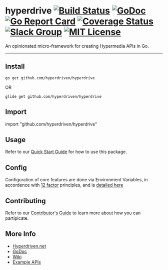 # hyperdrive [![Build Status](https://travis-ci.org/hyperdriven/hyperdrive.svg?branch=master)](https://travis-ci.org/hyperdriven/hyperdrive) [![GoDoc](https://godoc.org/github.com/hyperdriven/hyperdrive?status.svg)](https://godoc.org/github.com/hyperdriven/hyperdrive) [![Go Report Card](https://goreportcard.com/badge/github.com/hyperdriven/hyperdrive)](https://goreportcard.com/report/github.com/hyperdriven/hyperdrive) [![Coverage Status](https://coveralls.io/repos/github/hyperdriven/hyperdrive/badge.svg?branch=master)](https://coveralls.io/github/hyperdriven/hyperdrive?branch=master) [![Slack Group](https://slack.hyperdriven.net/badge.svg)](https://slack.hyperdriven.net/) [![MIT License](https://img.shields.io/badge/license-MIT-blue.svg)](https://github.com/hyperdriven/hyperdrive/blob/master/LICENSE) 

An opinionated micro-framework for creating Hypermedia APIs in Go.

---

## Install

    go get github.com/hyperdriven/hyperdrive

OR

    glide get github.com/hyperdriven/hyperdrive
                                    
## Import

  import "github.com/hyperdriven/hyperdrive"
                               
## Usage
  
Refer to our [Quick Start Guide](https://hyperdriven.net/quick-start/) for how to use this package.
                                                                    
## Config                                                           

Configuration of core features are done via Environment Variables, in accordence with [12 factor](https://12factor.net/config) principles, and is [detailed here](https://hyperdriven.net/configuration/)

## Contributing

Refer to our [Contributor's Guide](https://hyperdriven.net/contributing/) to learn more about how you can partipicate.

## More Info

  - [Hyperdriven.net](https://hyperdriven.net/)
  - [GoDoc](https://godoc.org/github.com/hyperdriven/hyperdrive)
  - [Wiki](https://github.com/hyperdriven/hyperdrive/wiki)
  - [Example APIs](https://github.com/hyperdriven/hyperdrive-examples)
